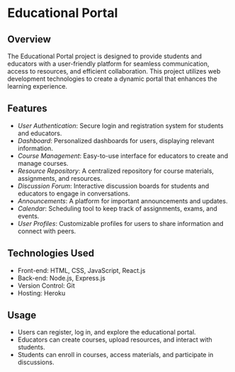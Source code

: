 # Educational Portal 

## Overview
The Educational Portal project is designed to provide students and educators with a user-friendly platform for seamless communication, access to resources, and efficient collaboration. This project utilizes web development technologies to create a dynamic portal that enhances the learning experience.

## Features
- *User Authentication*: Secure login and registration system for students and educators.
- *Dashboard*: Personalized dashboards for users, displaying relevant information.
- *Course Management*: Easy-to-use interface for educators to create and manage courses.
- *Resource Repository*: A centralized repository for course materials, assignments, and resources.
- *Discussion Forum*: Interactive discussion boards for students and educators to engage in conversations.
- *Announcements*: A platform for important announcements and updates.
- *Calendar*: Scheduling tool to keep track of assignments, exams, and events.
- *User Profiles*: Customizable profiles for users to share information and connect with peers.

## Technologies Used
- Front-end: HTML, CSS, JavaScript, React.js
- Back-end: Node.js, Express.js
- Version Control: Git
- Hosting: Heroku

## Usage
- Users can register, log in, and explore the educational portal.
- Educators can create courses, upload resources, and interact with students.
- Students can enroll in courses, access materials, and participate in discussions.
